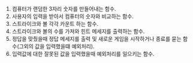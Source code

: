 1. 컴퓨터가 랜덤한 3자리 숫자를 만들어내는 함수.
2. 사용자의 입력을 받아서 컴퓨터의 숫자와 비교하는 함수.
3. 스트라이크와 볼 각각 카운트 하는 함수.
4. 스트라이크와 볼의 수를 가져와 힌트 메세지를 출력하는 함수.
5. 정답을 맞췄을때 정답 메세지를 출력 및 새로운 게임을 시작하거나 종료를 묻는 함수(그외의 값을 입력했을떄 예외처리).
6. 입력값에 대한 잘못된 값을 입력했을때 예외처리를 일으키는 함수.